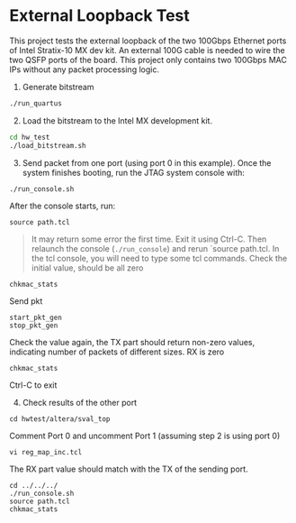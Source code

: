 # External Loopback Test
This project tests the external loopback of the two 100Gbps Ethernet ports of Intel Stratix-10 MX dev kit. An external 100G cable is needed to wire the two QSFP ports of the board. This project only contains two 100Gbps MAC IPs without any packet processing logic. 

1. Generate bitstream
```bash
./run_quartus
```

2. Load the bitstream to the Intel MX development kit.
```bash
cd hw_test
./load_bitstream.sh
```

3. Send packet from one port (using port 0 in this example).
Once the system finishes booting, run the JTAG system console with:
```bash
./run_console.sh
```
After the console starts, run:
```
source path.tcl
```
> It may return some error the first time. Exit it using Ctrl-C. Then relaunch the console (`./run_console`) and rerun `source path.tcl.
In the tcl console, you will need to type some tcl commands.
Check the initial value, should be all zero
```
chkmac_stats
```
Send pkt
```
start_pkt_gen
stop_pkt_gen
```
Check the value again, the TX part should return non-zero values, indicating number of packets of different sizes. RX is zero
```
chkmac_stats
```
Ctrl-C to exit

4. Check results of the other port
```
cd hwtest/altera/sval_top
```
Comment Port 0 and uncomment Port 1 (assuming step 2 is using port 0)
```
vi reg_map_inc.tcl
```
The RX part value should match with the TX of the sending port. 
```
cd ../../../
./run_console.sh
source path.tcl
chkmac_stats
```
